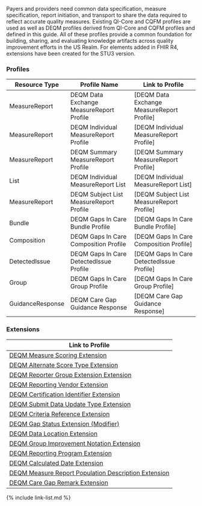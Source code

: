 
Payers and providers need common data specification, measure specification, report initiation, and transport to share the data required to reflect accurate quality measures. Existing QI-Core and CQFM profiles are used as well as DEQM profiles derived from QI-Core and CQFM profiles and defined in this guide. All of these profiles provide a common foundation for building, sharing, and evaluating knowledge artifacts across quality improvement efforts in the US Realm.  For elements added in FHIR R4, extensions have been created for the STU3 version.

### Profiles

|Resource Type|Profile Name|Link to Profile|
|---|---|---|
|MeasureReport|DEQM Data Exchange MeasureReport Profile|[DEQM Data Exchange MeasureReport Profile]|
|MeasureReport|DEQM Individual MeasureReport Profile|[DEQM Individual MeasureReport Profile]|
|MeasureReport|DEQM Summary MeasureReport Profile|[DEQM Summary MeasureReport Profile]|
|List|DEQM Individual MeasureReport List|[DEQM Individual MeasureReport List]|
|MeasureReport|DEQM Subject List MeasureReport Profile|[DEQM Subject List MeasureReport Profile]|
|Bundle|DEQM Gaps In Care Bundle Profile|[DEQM Gaps In Care Bundle Profile]|
|Composition|DEQM Gaps In Care Composition Profile|[DEQM Gaps In Care Composition Profile]|
|DetectedIssue|DEQM Gaps In Care DetectedIssue Profile|[DEQM Gaps In Care DetectedIssue Profile]|
|Group|DEQM Gaps In Care Group Profile|[DEQM Gaps In Care Group Profile]|
|GuidanceResponse|DEQM Care Gap Guidance Response|[DEQM Care Gap Guidance Response]|

### Extensions

| Link to Profile                                                                                     |
|-----------------------------------------------------------------------------------------------------|
| [DEQM Measure Scoring Extension](StructureDefinition-extension-measureScoring.html)                 |
| [DEQM Alternate Score Type Extension](StructureDefinition-extension-alternateScoreType.html)        |
| [DEQM Reporter Group Extension Extension](StructureDefinition-extension-reporterGroup.html)         |
| [DEQM Reporting Vendor Extension](StructureDefinition-extension-reportingVendor.html)               |
| [DEQM Certification Identifier Extension](StructureDefinition-extension-certificationIdentifier.html) |
| [DEQM Submit Data Update Type Extension](StructureDefinition-extension-submitDataUpdateType.html)   |
| [DEQM Criteria Reference Extension](StructureDefinition-extension-criteriaReference.html)           |
| [DEQM Gap Status Extension (Modifier)](StructureDefinition-extension-gapStatus.html)                |
| [DEQM Data Location Extension](StructureDefinition-extension-dataLocation.html)                |
| [DEQM Group Improvement Notation Extension](StructureDefinition-extension-groupImprovementNotation.html)                |
| [DEQM Reporting Program Extension](StructureDefinition-extension-reportingProgram.html) |
| [DEQM Calculated Date Extension](StructureDefinition-extension-calculatedDate.html)                |  
| [DEQM Measure Report Population Description Extension](StructureDefinition-extension-populationDescription.html) |
| [DEQM Care Gap Remark Extension](StructureDefinition-extension-careGapRemark.html) |

{% include link-list.md %}
